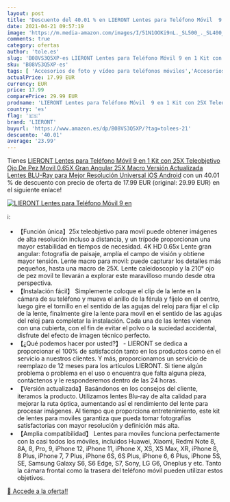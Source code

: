 ```yaml
---
layout: post
title: 'Descuento del 40.01 % en LIERONT Lentes para Teléfono Móvil  9 en'
date: 2021-04-21 09:57:19
image: 'https://m.media-amazon.com/images/I/51N1OOKi9nL._SL500_._SL400_.jpg'
comments: true
category: ofertas
author: 'tole.es'
slug: 'B08VS3Q5XP-es LIERONT Lentes para Teléfono Móvil 9 en 1 Kit con 25X...'
sku: 'B08VS3Q5XP-es'
tags: [ 'Accesorios de foto y vídeo para teléfonos móviles','Accesorios para móviles','Comunicación móvil y accesorios','Electrónica','Lentes para móviles','android','lieront', ]
actualPrice: 17.99 EUR
currency: EUR
price: 17.99
comparePrice: 29.99 EUR
prodname: 'LIERONT Lentes para Teléfono Móvil  9 en 1 Kit con 25X Teleobjetivo  Ojo De Pez Movil  0.65X Gran Angular  25X Macro  Versión Actualizada Lentes BLU-Ray para Mejor Resolución  Universal iOS Android'
country: 'es'
flag: '🇪🇸'
brand: 'LIERONT'
buyurl: 'https://www.amazon.es/dp/B08VS3Q5XP/?tag=tolees-21'
descuento: '40.01'
average: '23.99'
---
```


Tienes [LIERONT Lentes para Teléfono Móvil  9 en 1 Kit con 25X Teleobjetivo  Ojo De Pez Movil  0.65X Gran Angular  25X Macro  Versión Actualizada Lentes BLU-Ray para Mejor Resolución  Universal iOS Android](https://www.amazon.es/dp/B08VS3Q5XP/?tag=tolees-21) con un 40.01 % de descuento con precio de oferta de 17.99 EUR (original: 29.99 EUR) en el siguiente enlace!

[![LIERONT Lentes para Teléfono Móvil  9 en](https://m.media-amazon.com/images/I/51N1OOKi9nL._SL500_._SL400_.jpg)](https://www.amazon.es/dp/B08VS3Q5XP/?tag=tolees-21)

ℹ️:

- 【Función única】25x teleobjetivo para movil puede obtener imágenes de alta resolución incluso a distancia, y un trípode proporcionan una mayor estabilidad en tiempos de necesidad. 4K HD 0.65x Lente gran angular: fotografía de paisaje, amplía el campo de visión y obtiene mayor tensión. Lente macro para movil: puede capturar los detalles más pequeños, hasta una macro de 25X. Lente caleidoscopio y la 210° ojo de pez movil te llevarán a explorar este maravilloso mundo desde otra perspectiva.
- 【Instalación fácil】 Simplemente coloque el clip de la lente en la cámara de su teléfono y mueva el anillo de la férula y fíjelo en el centro, luego gire el tornillo en el sentido de las agujas del reloj para fijar el clip de la lente, finalmente gire la lente para movil en el sentido de las agujas del reloj para completar la instalación. Cada una de las lentes vienen con una cubierta, con el fin de evitar el polvo o la suciedad accidental, disfrute del efecto de imagen técnico perfecto.
- 【¿Qué podemos hacer por usted?】 - LIERONT se dedica a proporcionar el 100% de satisfacción tanto en los productos como en el servicio a nuestros clientes. Y más, proporcionamos un servicio de reemplazo de 12 meses para los artículos LIERONT. Si tiene algún problema o problema en el uso o encuentra que falta alguna pieza, contáctenos y le responderemos dentro de las 24 horas.
- 【Versión actualizada】Basándonos en los consejos del cliente, iteramos la producto. Utilizamos lentes Blu-ray de alta calidad para mejorar la ruta óptica, aumentando así el rendimiento del lente para procesar imágenes. Al tiempo que proporciona entretenimiento, este kit de lentes para moviles garantiza que pueda tomar fotografías satisfactorias con mayor resolución y definición más alta.
- 【Amplia compatibilidad】 Lentes para moviles funciona perfectamente con la casi todos los móviles, incluidos Huawei, Xiaomi, Redmi Note 8, 8A, 8, Pro, 9, iPhone 12, iPhone 11, iPhone X, XS, XS Max, XR, iPhone 8, 8 Plus, iPhone 7, 7 Plus, iPhone 6S, 6S Plus, iPhone 6, 6 Plus, iPhone 5S, SE, Samsung Galaxy S6, S6 Edge, S7, Sony, LG G6, Oneplus y etc. Tanto la cámara frontal como la trasera del teléfono móvil pueden utilizar estos objetivos.

[🛒 Accede a la oferta!!](https://www.amazon.es/dp/B08VS3Q5XP/?tag=tolees-21)
